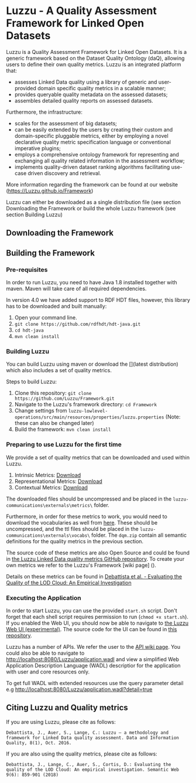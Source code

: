 # Luzzu - A Quality Assessment Framework for Linked Open Datasets

Luzzu is a Quality Assessment Framework for Linked Open Datasets. It is a generic framework based on the Dataset Quality Ontology (daQ), allowing users to define their own quality metrics. Luzzu is an integrated platform that:
- assesses Linked Data quality using a library of generic and user-provided domain specific quality metrics in a scalable manner;
- provides queryable quality metadata on the assessed datasets;
- assembles detailed quality reports on assessed datasets.

Furthermore, the infrastructure:
- scales for the assessment of big datasets;
- can be easily extended by the users by creating their custom and domain-specific pluggable metrics, either by employing a novel declarative quality metric specification language or conventional imperative plugins;
- employs a comprehensive ontology framework for representing and exchanging all quality related information in the assessment workflow;
- implements quality-driven dataset ranking algorithms facilitating use-case driven discovery and retrieval.

More information regarding the framework can be found at our website (https://Luzzu.github.io/Framework)

Luzzu can either be downloaded as a single distribution file (see section Downloading the Framework or build the whole Luzzu framework (see section Building Luzzu)

## Downloading the Framework

## Building the Framework

### Pre-requisites
In order to run Luzzu, you need to have Java 1.8 installed together with maven. Maven will take care of all required dependencies.

In version 4.0 we have added support to RDF HDT files, however, this library has to be downloaded and built manually:
  1. Open your command line.
  2. `git clone https://github.com/rdfhdt/hdt-java.git`
  3. `cd hdt-java`
  4. `mvn clean install`

### Building Luzzu
You can build Luzzu using maven or download the [](latest distribution) which also includes a set of quality metrics.

Steps to build Luzzu:
  1. Clone this repository: `git clone https://github.com/Luzzu/Framework.git`
  2. Navigate to the Luzzu's framework directory: `cd Framework`
  3. Change settings from `luzzu-lowlevel-operations/src/main/resources/properties/luzzu.properties` (Note: these can also be changed later)
  4. Build the framework: `mvn clean install`

### Preparing to use Luzzu for the first time
We provide a set of quality metrics that can be downloaded and used within Luzzu.
  1. Intrinsic Metrics: [Download](http://s001.adaptcentre.ie/FrameworkMetrics/LDMetrics/intrinsic.zip)
  2. Representational Metrics: [Download](http://s001.adaptcentre.ie/FrameworkMetrics/LDMetrics/representational.zip)
  3. Contextual Metrics: [Download](http://s001.adaptcentre.ie/FrameworkMetrics/LDMetrics/contextual.zip)

The downloaded files should be uncompressed and be placed in the `luzzu-communications\externals\metrics\` folder.

Furthermore, in order for these metrics to work, you would need to download the vocabularies as well from [here](http://s001.adaptcentre.ie/FrameworkMetrics/Vocabs/). These should be uncompressed, and the ttl files should be placed in the `luzzu-communications\externals\vocabs\` folder. The `dqm.zip` contain all semantic definitions for the quality metrics in the previous section.

The source code of these metrics are also Open Source and could be found in [the Luzzu Linked Data quality metrics GitHub repository](https://github.com/Luzzu/LDqualitymetrics). To create your own metrics we refer to the Luzzu's Framework [wiki page] ().

Details on these metrics can be found in [Debattista et al. - Evaluating the Quality of the LOD Cloud: An Empirical Investigation](http://www.semantic-web-journal.net/content/evaluating-quality-lod-cloud-empirical-investigation-1)

### Executing the Application
In order to start Luzzu, you can use the provided `start.sh` script. Don't forget that each shell script requires permission to run (`chmod +x start.sh`). If you enabled the Web UI, you should now be able to navigate to [the Luzzu Web UI (experimental)](http://localhost:8080/). The source code for the UI can be found in [this repository](https://github.com/Luzzu/webapp).

Luzzu has a number of APIs. We refer the user to the [API wiki page](https://github.com/Luzzu/Framework/wiki/Restful-APIs). You could also be able to navigate to [http://localhost:8080/Luzzu/application.wadl](http://localhost:8080/Luzzu/application.wadl) and view a simplified Web Application Description Language (WADL) descriptior for the application with user and core resources only.

To get full WADL with extended resources use the query parameter detail e.g [http://localhost:8080/Luzzu/application.wadl?detail=true](http://localhost:8080/Luzzu/application.wadl?detail=true)

## Citing Luzzu and Quality metrics
If you are using Luzzu, please cite as follows:
```
Debattista, J., Auer, S., Lange, C.: Luzzu – a methodology and framework for Linked Data quality assessment. Data and Information Quality, 8(1), Oct. 2016.
```

If you are also using the quality metrics, please cite as follows:
```
Debattista, J., Lange, C., Auer, S., Cortis, D.: Evaluating the quality of the LOD Cloud: An empirical investigation. Semantic Web 9(6): 859-901 (2018)
```
